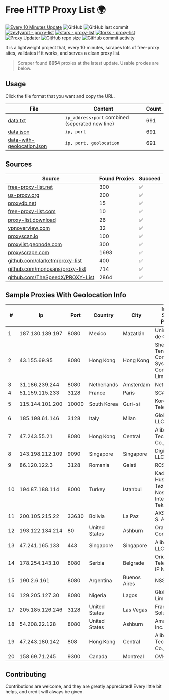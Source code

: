 
# Free HTTP Proxy List 🌍

[![Every 10 Minutes Update](https://github.com/mertguvencli/http-proxy-list/actions/workflows/main.yml/badge.svg?branch=main)](https://github.com/mertguvencli/http-proxy-list/actions/workflows/main.yml)
![GitHub](https://img.shields.io/github/license/mertguvencli/http-proxy-list)
![GitHub last commit](https://img.shields.io/github/last-commit/mertguvencli/http-proxy-list)
[![zevtyardt - proxy-list](https://img.shields.io/static/v1?label=zevtyardt&message=proxy-list&color=blue&logo=github)](https://github.com/zevtyardt/proxy-list "Go to GitHub repo")
[![stars - proxy-list](https://img.shields.io/github/stars/zevtyardt/proxy-list?style=social)](https://github.com/zevtyardt/proxy-list)
[![forks - proxy-list](https://img.shields.io/github/forks/zevtyardt/proxy-list?style=social)](https://github.com/zevtyardt/proxy-list)
[![Proxy Updater](https://github.com/zevtyardt/proxy-list/workflows/Proxy%20Updater/badge.svg)](https://github.com/zevtyardt/proxy-list/actions?query=workflow:"Proxy+Updater")
![GitHub repo size](https://img.shields.io/github/repo-size/zevtyardt/proxy-list)
[![GitHub commit activity](https://img.shields.io/github/commit-activity/m/zevtyardt/proxy-list?logo=commits)](https://github.com/zevtyardt/proxy-list/commits/main)

It is a lightweight project that, every 10 minutes, scrapes lots of free-proxy sites, validates if it works, and serves a clean proxy list.

> Scraper found **6654** proxies at the latest update. Usable proxies are below.

## Usage

Click the file format that you want and copy the URL.

|File|Content|Count|
|----|-------|-----|
|[data.txt](https://raw.githubusercontent.com/mertguvencli/http-proxy-list/main/proxy-list/data.txt)|`ip_address:port` combined (seperated new line)|691|
|[data.json](https://raw.githubusercontent.com/mertguvencli/http-proxy-list/main/proxy-list/data.json)|`ip, port`|691|
|[data-with-geolocation.json](https://raw.githubusercontent.com/mertguvencli/http-proxy-list/main/proxy-list/data-with-geolocation.json)|`ip, port, geolocation`|691|

## Sources

|Source|Found Proxies|Succeed|
|------|-------------|-------|
|[free-proxy-list.net](https://free-proxy-list.net)|300|✅|
|[us-proxy.org](https://www.us-proxy.org)|200|✅|
|[proxydb.net](http://proxydb.net)|15|✅|
|[free-proxy-list.com](https://free-proxy-list.com/?page=&port=&type%5B%5D=http&type%5B%5D=https&up_time=0&search=Search)|10|✅|
|[proxy-list.download](https://www.proxy-list.download/HTTP)|26|✅|
|[vpnoverview.com](https://vpnoverview.com/privacy/anonymous-browsing/free-proxy-servers)|32|✅|
|[proxyscan.io](https://www.proxyscan.io)|100|✅|
|[proxylist.geonode.com](https://proxylist.geonode.com/api/proxy-list?limit=300&page=1&sort_by=lastChecked&sort_type=desc&protocols=http,https)|300|✅|
|[proxyscrape.com](https://api.proxyscrape.com/v2/?request=displayproxies&protocol=http&timeout=10000&country=all&ssl=all&anonymity=all)|1693|✅|
|[github.com/clarketm/proxy-list](https://raw.githubusercontent.com/clarketm/proxy-list/master/proxy-list-raw.txt)|400|✅|
|[github.com/monosans/proxy-list](https://raw.githubusercontent.com/monosans/proxy-list/main/proxies/http.txt)|714|✅|
|[github.com/TheSpeedX/PROXY-List](https://raw.githubusercontent.com/TheSpeedX/PROXY-List/master/http.txt)|2864|✅|


## Sample Proxies With Geolocation Info

|#|Ip|Port|Country|City|Internet Service Provider|
|-|--|----|-------|----|-------------------------|
|1|187.130.139.197|8080|Mexico|Mazatlán|Uninet S.A. de C.V.|
|2|43.155.69.95|8080|Hong Kong|Hong Kong|Shenzhen Tencent Computer Systems Company Limited|
|3|31.186.239.244|8080|Netherlands|Amsterdam|NetSkope Inc|
|4|51.159.115.233|3128|France|Paris|SCALEWAY|
|5|115.144.101.200|10000|South Korea|Guri-si|Korea Telecom|
|6|185.198.61.146|3128|Italy|Milan|Global Router LLC|
|7|47.243.55.21|8080|Hong Kong|Central|Alibaba (US) Technology Co., Ltd.|
|8|143.198.212.109|9090|Singapore|Singapore|DigitalOcean, LLC|
|9|86.120.122.3|3128|Romania|Galati|RCS & RDS|
|10|194.87.188.114|8000|Turkey|Istanbul|Kadir Huseyin Tezcan Nosspeed Internet Teknolojileri|
|11|200.105.215.22|33630|Bolivia|La Paz|AXS Bolivia S. A.|
|12|193.122.134.214|80|United States|Ashburn|Oracle Corporation|
|13|47.241.165.133|443|Singapore|Singapore|Alibaba.com LLC|
|14|178.254.143.10|8080|Serbia|Belgrade|Orion Telekom ISP IP Network|
|15|190.2.6.161|8080|Argentina|Buenos Aires|NSS S.A.|
|16|129.205.127.30|8080|Nigeria|Lagos|Globacom Limited|
|17|205.185.126.246|3128|United States|Las Vegas|FranTech Solutions|
|18|54.208.22.128|8080|United States|Ashburn|Amazon.com, Inc.|
|19|47.243.180.142|808|Hong Kong|Central|Alibaba (US) Technology Co., Ltd.|
|20|158.69.71.245|9300|Canada|Montreal|OVH SAS|



## Contributing

Contributions are welcome, and they are greatly appreciated! Every
little bit helps, and credit will always be given.


